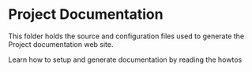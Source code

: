 # Project Documentation

This folder holds the source and configuration files used to generate the
Project documentation web site.

Learn how to setup and generate documentation by reading the howtos
